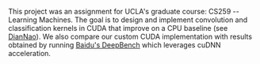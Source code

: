 This project was an assignment for UCLA's graduate course: CS259 -- Learning Machines. 
The goal is to design and implement convolution and classification kernels in CUDA that improve on a CPU baseline (see [DianNao](https://dl.acm.org/doi/10.1145/2541940.2541967)). 
We also compare our custom CUDA implementation with results obtained by running 
[Baidu's DeepBench](https://github.com/baidu-research/DeepBench) which leverages cuDNN acceleration.
